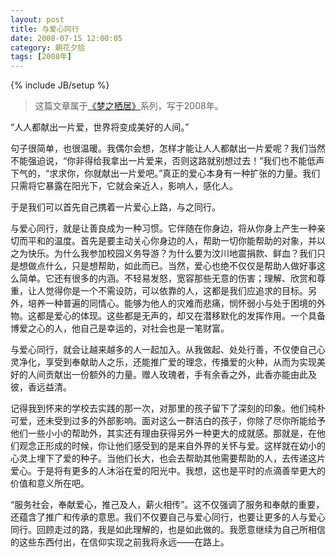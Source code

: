 ```yaml
---
layout: post
title: 与爱心同行
date: 2008-07-15 12:00:05
category: 朝花夕拾
tags: [2008年]
---
```

{% include JB/setup %}

> 这篇文章属于[《梦之栖居》](/posts/where-the-dreams-reside/)系列，写于2008年。

<!--more-->

“人人都献出一片爱，世界将变成美好的人间。”

句子很简单，也很温暖。我偶尔会想，怎样才能让人人都献出一片爱呢？我们当然不能强迫说，“你非得给我拿出一片爱来，否则这路就别想过去！”我们也不能低声下气的，“求求你，你就献出一片爱吧。”真正的爱心本身有一种扩张的力量。我们只需将它暴露在阳光下，它就会亲近人，影响人，感化人。

于是我们可以首先自己携着一片爱心上路，与之同行。

与爱心同行，就是让善良成为一种习惯。它伴随在你身边，将从你身上产生一种亲切而平和的温度。首先是要主动关心你身边的人，帮助一切你能帮助的对象，并以之为快乐。为什么我参加校园义务导游？为什么要为汶川地震捐款、鲜血？我们只是想做点什么，只是想帮助，如此而已。当然，爱心也绝不仅仅是帮助人做好事这么简单。它还有很多的内涵。不轻易发怒，宽容那些无意的伤害；理解、欣赏和尊重，让人觉得你是一个不需设防，可以依靠的人，这都是我们应追求的目标。另外，培养一种普遍的同情心。能够为他人的灾难而悲痛，悯怀弱小与处于困境的外物。这都是爱心的体现。这些都是无声的，却又在潜移默化的发挥作用。一个具备博爱之心的人，他自己是幸运的，对社会也是一笔财富。

与爱心同行，就会让越来越多的人一起加入。从我做起、处处行善，不仅使自己心灵净化，享受到奉献助人之乐，还能推广爱的理念，传播爱的火种，从而为实现美好的人间贡献出一份额外的力量。赠人玫瑰者，手有余香之外，此香亦能由此及彼，香远益清。

记得我到怀来的学校去实践的那一次，对那里的孩子留下了深刻的印象。他们纯朴可爱，还未受到过多的外部影响。面对这么一群洁白的孩子，你除了尽你所能给予他们一些小小的帮助外，其实还有理由获得另外一种更大的成就感。那就是，在他们观念正形成的时候，你让他们感受到的是来自外界的关怀与爱。这样就在幼小的心灵上埋下了爱的种子。当他们长大，也会去帮助其他需要帮助的人，去传递这片爱心。于是将有更多的人沐浴在爱的阳光中。我想，这也是平时的点滴善举更大的价值和意义所在吧。

“服务社会，奉献爱心，推己及人，薪火相传”。这不仅强调了服务和奉献的重要，还蕴含了推广和传承的意思。我们不仅要自己与爱心同行，也要让更多的人与爱心同行。回顾走过的路，我是如此理解的，也是如此做的。我愿意继续为自己所相信的这些东西付出，在信仰实现之前我将永远——在路上。